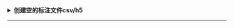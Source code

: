 <details> 
    <summary><strong>   创建空的标注文件csv/h5   </strong></summary>

创建单个动物的标注文件：https://github.com/DeepLabCut/DeepLabCut/blob/main/examples/testscript.py
创建多个动物的标注文件：https://github.com/DeepLabCut/DeepLabCut/blob/main/examples/testscript_multianimal.py

<div align=left><img src ="https://github.com/zhaojiachen1994/Frequently-used-code-blocks/blob/master/Figures/dlc-label.png" width="300" height="150"/></div>
</details>

----------------------------------------------------------------------------------------------------------------------------------------
